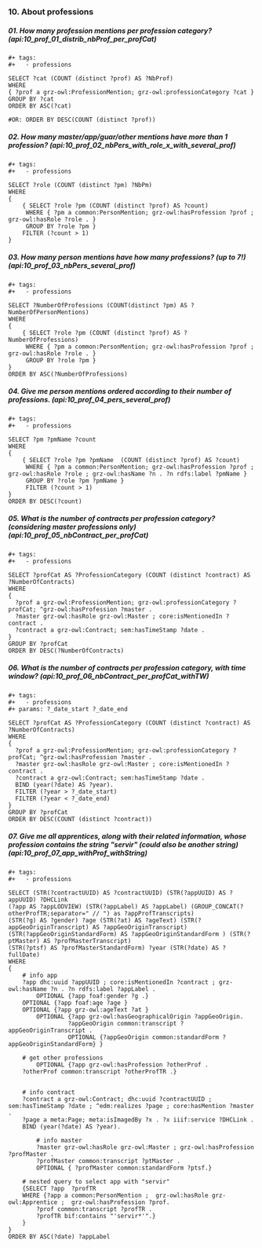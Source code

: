 ### 10.  About professions

##### 01. How many profession mentions per profession category? (api:10_prof_01_distrib_nbProf_per_profCat)
```sparql
#+ tags:
#+   - professions 
 
SELECT ?cat (COUNT (distinct ?prof) AS ?NbProf)
WHERE 
{ ?prof a grz-owl:ProfessionMention; grz-owl:professionCategory ?cat }
GROUP BY ?cat
ORDER BY ASC(?cat)

#OR: ORDER BY DESC(COUNT (distinct ?prof))
```

##### 02. How many master/app/guar/other mentions have more than 1 profession? (api:10_prof_02_nbPers_with_role_x_with_several_prof)
```sparql
#+ tags:
#+   - professions 
 
SELECT ?role (COUNT (distinct ?pm) ?NbPm)
WHERE
{
	{ SELECT ?role ?pm (COUNT (distinct ?prof) AS ?count)
	 WHERE { ?pm a common:PersonMention; grz-owl:hasProfession ?prof ; grz-owl:hasRole ?role . } 
	 GROUP BY ?role ?pm }
	FILTER (?count > 1)
}
```

##### 03. How many person mentions have how many professions? (up to 7!) (api:10_prof_03_nbPers_several_prof)
```sparql
#+ tags:
#+   - professions 
 
SELECT ?NumberOfProfessions (COUNT(distinct ?pm) AS ?NumberOfPersonMentions)
WHERE
{
	{ SELECT ?role ?pm (COUNT (distinct ?prof) AS ?NumberOfProfessions) 
	 WHERE { ?pm a common:PersonMention; grz-owl:hasProfession ?prof ; grz-owl:hasRole ?role . } 
	 GROUP BY ?role ?pm }
}
ORDER BY ASC(?NumberOfProfessions)
```

##### 04. Give me person mentions ordered according to their number of professions. (api:10_prof_04_pers_several_prof)
```sparql
#+ tags:
#+   - professions 
 
SELECT ?pm ?pmName ?count
WHERE
{
	{ SELECT ?role ?pm ?pmName  (COUNT (distinct ?prof) AS ?count)
	 WHERE { ?pm a common:PersonMention; grz-owl:hasProfession ?prof ; grz-owl:hasRole ?role ; grz-owl:hasName ?n . ?n rdfs:label ?pmName } 
	 GROUP BY ?role ?pm ?pmName }
	 FILTER (?count > 1)
}
ORDER BY DESC(?count)
```

##### 05. What is the number of contracts per profession category? (considering master professions only) (api:10_prof_05_nbContract_per_profCat)
```sparql
#+ tags:
#+   - professions 

SELECT ?profCat AS ?ProfessionCategory (COUNT (distinct ?contract) AS ?NumberOfContracts)
WHERE 
{
  ?prof a grz-owl:ProfessionMention; grz-owl:professionCategory ?profCat; ^grz-owl:hasProfession ?master .
  ?master grz-owl:hasRole grz-owl:Master ; core:isMentionedIn ?contract .
  ?contract a grz-owl:Contract; sem:hasTimeStamp ?date .
}
GROUP BY ?profCat
ORDER BY DESC(?NumberOfContracts)
```

##### 06. What is the number of contracts per profession category, with time window? (api:10_prof_06_nbContract_per_profCat_withTW)
```sparql
#+ tags:
#+   - professions 
#+ params: ?_date_start ?_date_end

SELECT ?profCat AS ?ProfessionCategory (COUNT (distinct ?contract) AS ?NumberOfContracts)
WHERE 
{
  ?prof a grz-owl:ProfessionMention; grz-owl:professionCategory ?profCat; ^grz-owl:hasProfession ?master .
  ?master grz-owl:hasRole grz-owl:Master ; core:isMentionedIn ?contract .
  ?contract a grz-owl:Contract; sem:hasTimeStamp ?date .
  BIND (year(?date) AS ?year).
  FILTER (?year > ?_date_start)
  FILTER (?year < ?_date_end)
}
GROUP BY ?profCat
ORDER BY DESC(COUNT (distinct ?contract))
```

##### 07. Give me all apprentices, along with their related information, whose profession contains the string "servir" (could also be another string) (api:10_prof_07_app_withProf_withString)
```sparql
#+ tags:
#+   - professions 

SELECT (STR(?contractUUID) AS ?contractUUID) (STR(?appUUID) AS ?appUUID) ?DHCLink 
(?app AS ?appLODVIEW) (STR(?appLabel) AS ?appLabel) (GROUP_CONCAT(?otherProfTR;separator=" // ") as ?appProfTranscripts) 
(STR(?g) AS ?gender) ?age (STR(?at) AS ?ageText) (STR(?appGeoOriginTranscript) AS ?appGeoOriginTranscript) 
(STR(?appGeoOriginStandardForm) AS ?appGeoOriginStandardForm ) (STR(?ptMaster) AS ?profMasterTranscript) 
(STR(?ptsf) AS ?profMasterStandardForm) ?year (STR(?date) AS ?fullDate)
WHERE
{
	# info app
	?app dhc:uuid ?appUUID ; core:isMentionedIn ?contract ; grz-owl:hasName ?n . ?n rdfs:label ?appLabel .
        OPTIONAL {?app foaf:gender ?g .}
	OPTIONAL {?app foaf:age ?age }
	OPTIONAL {?app grz-owl:ageText ?at }
        OPTIONAL {?app grz-owl:hasGeographicalOrigin ?appGeoOrigin.
                 ?appGeoOrigin common:transcript ?appGeoOriginTranscript .
                 OPTIONAL {?appGeoOrigin common:standardForm ?appGeoOriginStandardForm} }
         
	# get other professions
        OPTIONAL {?app grz-owl:hasProfession ?otherProf .
	?otherProf common:transcript ?otherProfTR .}
         
        
	# info contract
	?contract a grz-owl:Contract; dhc:uuid ?contractUUID ; sem:hasTimeStamp ?date ; ^edm:realizes ?page ; core:hasMention ?master .
	?page a meta:Page; meta:isImagedBy ?x . ?x iiif:service ?DHCLink .
	BIND (year(?date) AS ?year).

        # info master 
        ?master grz-owl:hasRole grz-owl:Master ; grz-owl:hasProfession ?profMaster .
        ?profMaster common:transcript ?ptMaster .
        OPTIONAL { ?profMaster common:standardForm ?ptsf.}
	
	# nested query to select app with "servir"
	{SELECT ?app  ?profTR
	WHERE {?app a common:PersonMention ;  grz-owl:hasRole grz-owl:Apprentice ;  grz-owl:hasProfession ?prof.
		?prof common:transcript ?profTR .
		?profTR bif:contains "'servir*'".}
	}
}
ORDER BY ASC(?date) ?appLabel
```

